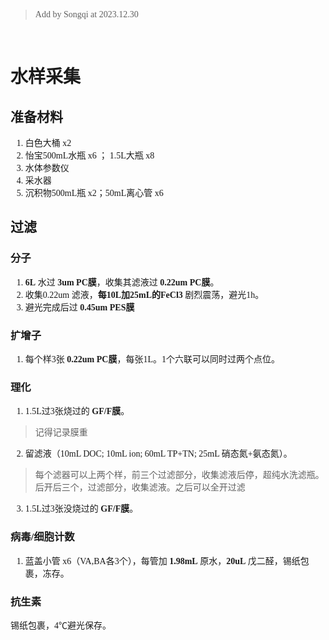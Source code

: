 <font face ="MiSans" ><br/>

>Add by Songqi at 2023.12.30

<br/>  

# 水样采集
## 准备材料
1. 白色大桶 x2
2. 怡宝500mL水瓶 x6 ； 1.5L大瓶 x8
3. 水体参数仪
4. 采水器
5. 沉积物500mL瓶 x2；50mL离心管 x6

## 过滤
### 分子
1. **6L** 水过 **3um PC膜**，收集其滤液过 **0.22um PC膜**。
2. 收集0.22um 滤液，**每10L加25mL的FeCl3** 剧烈震荡，避光1h。
3. 避光完成后过 **0.45um PES膜**
### 扩增子
1. 每个样3张 **0.22um PC膜**，每张1L。1个六联可以同时过两个点位。
### 理化
1. 1.5L过3张烧过的 **GF/F膜**。
>记得记录膜重
2. 留滤液（10mL DOC; 10mL ion; 60mL TP+TN; 25mL 硝态氮+氨态氮）。
>每个滤器可以上两个样，前三个过滤部分，收集滤液后停，超纯水洗滤瓶。后开后三个，过滤部分，收集滤液。之后可以全开过滤  
3. 1.5L过3张没烧过的 **GF/F膜**。
### 病毒/细胞计数
1. 蓝盖小管 x6（VA,BA各3个），每管加 **1.98mL** 原水，**20uL** 戊二醛，锡纸包裹，冻存。
### 抗生素
锡纸包裹，4℃避光保存。